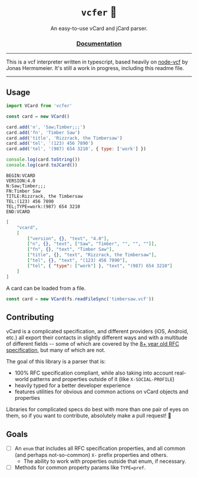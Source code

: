 <h1 align="center"><code>vcfer</code> 📇</h1>
<p align="center">An easy-to-use vCard and jCard parser.</p>
<h3 align="center"><a href="https://github.com/mcpar-land/vcfer/blob/master/docs/index.md">Documentation</a></h3>

---

This is a vcf interpreter written in typescript, based heavily on [node-vcf](https://github.com/jhermsmeier/node-vcf) by Jonas Hermsmeier. It's still a work in progress, including this readme file.

---

## Usage

```javascript
import VCard from 'vcfer'

const card = new VCard()

card.add('n', 'Saw;Timber;;;')
card.add('fn', 'Timber Saw')
card.add('title', 'Rizzrack, the Timbersaw')
card.add('tel', '(123) 456 7890')
card.add('tel', '(987) 654 3210', { type: ['work'] })

console.log(card.toString())
console.log(card.toJCard())
```

```
BEGIN:VCARD
VERSION:4.0
N:Saw;Timber;;;
FN:Timber Saw
TITLE:Rizzrack, the Timbersaw
TEL:(123) 456 7890
TEL;TYPE=work:(987) 654 3210
END:VCARD
```

```json
[
	"vcard",
	[
		["version", {}, "text", "4.0"],
		["n", {}, "text", ["Saw", "Timber", "", "", ""]],
		["fn", {}, "text", "Timber Saw"],
		["title", {}, "text", "Rizzrack, the Timbersaw"],
		["tel", {}, "text", "(123) 456 7890"],
		["tel", { "type": ["work"] }, "text", "(987) 654 3210"]
	]
]
```

A card can be loaded from a file.

```javascript
const card = new VCard(fs.readFileSync('timbersaw.vcf'))
```

## Contributing

vCard is a complicated specification, and different providers (iOS, Android, etc.) all export their contacts in slightly different ways and with a multitude of different fields -- some of which are covered by the [8+ year old RFC specification](https://tools.ietf.org/html/rfc6350), but many of which are not.

The goal of this library is a parser that is:

- 100% RFC specification compliant, while also taking into account real-world patterns and properties outside of it (like `X-SOCIAL-PROFILE`)
- heavily typed for a better developer experience
- features utilities for obvious and common actions on vCard objects and properties

Libraries for complicated specs do best with more than one pair of eyes on them, so if you want to contribute, absolutely make a pull request! 🥂

## Goals

- [ ] An `enum` that includes all RFC specification properties, and all common (and perhaps not-so-common) `X-` prefix properties and others.
  - The ability to work with properties outside that enum, if necessary.
- [ ] Methods for common property params like `TYPE=pref`.
